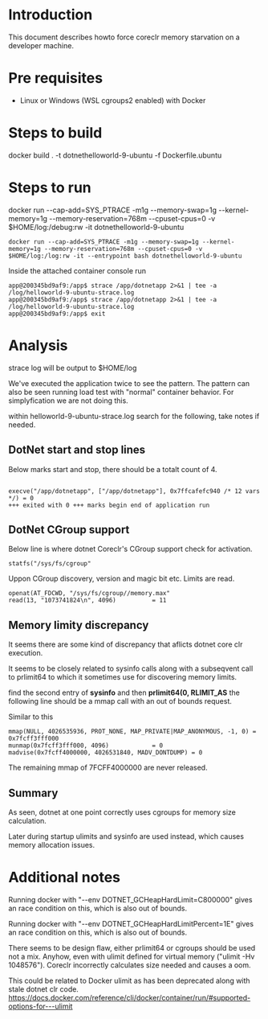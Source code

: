 # Introduction

This document describes howto force coreclr memory starvation on a developer machine.

# Pre requisites

* Linux or Windows (WSL cgroups2 enabled) with Docker 


# Steps to build
docker build . -t dotnethelloworld-9-ubuntu -f Dockerfile.ubuntu

# Steps to run

docker run --cap-add=SYS_PTRACE -m1g --memory-swap=1g --kernel-memory=1g --memory-reservation=768m --cpuset-cpus=0 -v $HOME/log:/debug:rw -it dotnethelloworld-9-ubuntu
```console
docker run --cap-add=SYS_PTRACE -m1g --memory-swap=1g --kernel-memory=1g --memory-reservation=768m --cpuset-cpus=0 -v $HOME/log:/log:rw -it --entrypoint bash dotnethelloworld-9-ubuntu
```

Inside the attached container console run
```console
app@200345bd9af9:/app$ strace /app/dotnetapp 2>&1 | tee -a /log/helloworld-9-ubuntu-strace.log
app@200345bd9af9:/app$ strace /app/dotnetapp 2>&1 | tee -a /log/helloworld-9-ubuntu-strace.log
app@200345bd9af9:/app$ exit
```

# Analysis
strace log will be output to $HOME/log

We've executed the application twice to see the pattern. The pattern can also be seen running load test with "normal" container behavior. For simplyfication we are not doing this.

within helloworld-9-ubuntu-strace.log search for the following, take notes if needed.
## DotNet start and stop lines
Below marks start and stop, there should be a totalt count of 4.
```console

execve("/app/dotnetapp", ["/app/dotnetapp"], 0x7ffcafefc940 /* 12 vars */) = 0 
+++ exited with 0 +++ marks begin end of application run

```
## DotNet CGroup support
Below line is where dotnet Coreclr's CGroup support check for activation. 

```console
statfs("/sys/fs/cgroup"
```

Uppon CGroup discovery, version and magic bit etc. Limits are read.
```console
openat(AT_FDCWD, "/sys/fs/cgroup//memory.max" 
read(13, "1073741824\n", 4096)          = 11
```

## Memory limity discrepancy

It seems there are some kind of discrepancy that aflicts dotnet core clr execution.

It seems to be closely related to sysinfo calls along with a subseqvent call to prlimit64 to which it sometimes use for discovering memory limits.

find the second entry of
**sysinfo**
and then **prlimit64(0, RLIMIT_AS** the following line should be a mmap call with an out of bounds request.

Similar to this
```console
mmap(NULL, 4026535936, PROT_NONE, MAP_PRIVATE|MAP_ANONYMOUS, -1, 0) = 0x7fcff3fff000
munmap(0x7fcff3fff000, 4096)            = 0
madvise(0x7fcff4000000, 4026531840, MADV_DONTDUMP) = 0
```

The remaining mmap of 7FCFF4000000 are never released.

## Summary

As seen, dotnet at one point correctly uses cgroups for memory size calculation. 

Later during startup ulimits and sysinfo are used instead, which causes memory allocation issues.


# Additional notes

Running docker with "--env DOTNET_GCHeapHardLimit=C800000" gives an race condition on this, which is also out of bounds.

Running docker with "--env DOTNET_GCHeapHardLimitPercent=1E" gives an race condition on this, which is also out of bounds.

There seems to be design flaw, either prlimit64 or cgroups should be used not a mix. Anyhow, even with ulimit defined for virtual memory ("ulimit -Hv 1048576"). Coreclr incorrectly calculates size needed and causes a oom.


This could be related to Docker ulimit as has been deprecated along with stale dotnet clr code.
https://docs.docker.com/reference/cli/docker/container/run/#supported-options-for---ulimit